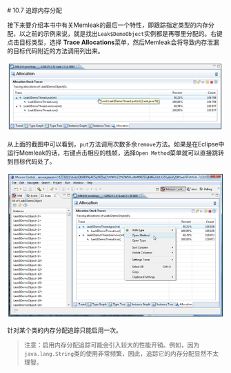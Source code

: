 <a name="10.7" />
# 10.7 追踪内存分配

接下来要介绍本书中有关Memleak的最后一个特性，即跟踪指定类型的内存分配，以之前的示例来说，就是找出`Leak$DemoObject`实例都是再哪里分配的。右键点击目标类型，选择 **Trace Allocations**菜单，然后Memleak会将导致内存泄漏的目标代码附近的方法调用列出来。

![Figure 10-20][1]

从上面的截图中可以看到，`put`方法调用次数多余`remove`方法。如果是在Eclipse中运行Memleak的话，右键点击相应的栈帧，选择`Open Method`菜单就可以直接跳转到目标代码处了。

![Figure 10-21][2]

针对某个类的内存分配追踪只能启用一次。

>注意：启用内存分配追踪可能会引入较大的性能开销。例如，因为`java.lang.String`类的使用非常频繁，因此，追踪它的内存分配显然不太理智。







[1]:    ../images/10-20.jpg
[2]:    ../images/10-21.jpg